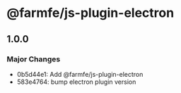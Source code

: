 # @farmfe/js-plugin-electron

## 1.0.0

### Major Changes

- 0b5d44e1: Add @farmfe/js-plugin-electron
- 583e4764: bump electron plugin version
